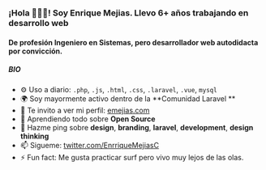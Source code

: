 ### ¡Hola 🙋🏻‍♂️! Soy Enrique Mejias. Llevo 6+ años trabajando en desarrollo web

#### De profesión Ingeniero en Sistemas, pero desarrollador web autodidacta por convicción.

##### BIO

- ⚙️ Uso a diario: `.php`, `.js`, `.html`, `.css`, `.laravel`, `.vue`, `mysql`
- 🌍 Soy mayormente activo dentro de la **Comunidad Laravel **
- 💅 Te invito a ver mi perfil: [emejias.com](http://www.emejias.com)
- 🌱 Aprendiendo todo sobre **Open Source**
- 💬 Hazme ping sobre **design**, **branding**, **laravel**, **development**, **design thinking**
- 📫 Sigueme: [twitter.com/EnrriqueMejiasC](https://twitter.com/EnrriqueMejiasC)
- ⚡️ Fun fact: Me gusta practicar surf pero vivo muy lejos de las olas.
